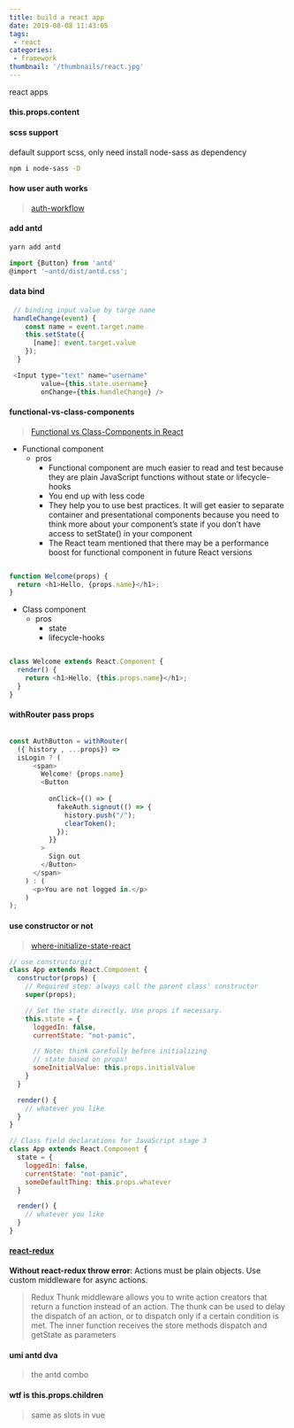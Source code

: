 ```yaml
---
title: build a react app
date: 2019-08-08 11:43:05
tags:
 - react
categories:
 - framework
thumbnail: '/thumbnails/react.jpg'
---
```


react apps
<!-- more -->
####  this.props.content



#### scss support

default support scss, only need install node-sass as dependency

```bash
npm i node-sass -D
```

#### how user auth works
> [auth-workflow](https://reacttraining.com/react-router/web/example/auth-workflow)



#### add antd
```js
yarn add antd

import {Button} from 'antd'
@import '~antd/dist/antd.css';


```

#### data bind

``` js
 // binding input value by targe name
 handleChange(event) {
    const name = event.target.name
    this.setState({
      [name]: event.target.value
    });
  }

 <Input type="text" name="username" 
        value={this.state.username} 
        onChange={this.handleChange} />


```


#### functional-vs-class-components

> [Functional vs Class-Components in React](https://medium.com/@Zwenza/functional-vs-class-components-in-react-231e3fbd7108)

- Functional component
  - pros
    - Functional component are much easier to read and test because they are plain JavaScript functions without state or lifecycle-hooks
    - You end up with less code
    - They help you to use best practices. It will get easier to separate container and presentational components because you need to think more about your component’s state if you don’t have access to setState() in your component
    - The React team mentioned that there may be a performance boost for functional component in future React versions

```js

function Welcome(props) {
  return <h1>Hello, {props.name}</h1>;
}

```

- Class component
  - pros
    - state
    - lifecycle-hooks

```js

class Welcome extends React.Component {
  render() {
    return <h1>Hello, {this.props.name}</h1>;
  }
}

```

#### withRouter pass props

```js

const AuthButton = withRouter(
  ({ history , ...props}) =>
  isLogin ? (
      <span>
        Welcome! {props.name}
        <Button
         
          onClick={() => {
            fakeAuth.signout(() => {
              history.push("/");
              clearToken();
            });
          }}
        >
          Sign out
        </Button>
      </span>
    ) : (
      <p>You are not logged in.</p>
    )
);

```


#### use constructor or not

> [where-initialize-state-react](https://daveceddia.com/where-initialize-state-react/)


```js
// use constructorgit 
class App extends React.Component {
  constructor(props) {
    // Required step: always call the parent class' constructor
    super(props);

    // Set the state directly. Use props if necessary.
    this.state = {
      loggedIn: false,
      currentState: "not-panic",

      // Note: think carefully before initializing
      // state based on props!
      someInitialValue: this.props.initialValue
    }
  }

  render() {
    // whatever you like
  }
}

// Class field declarations for JavaScript stage 3
class App extends React.Component {
  state = {
    loggedIn: false,
    currentState: "not-panic",
    someDefaultThing: this.props.whatever
  }

  render() {
    // whatever you like
  }
}

```

#### [react-redux](https://www.npmjs.com/package/redux-thunk)

**Without react-redux throw error**: Actions must be plain objects. Use custom middleware for async actions. 

> Redux Thunk middleware allows you to write action creators that return a function instead of an action. The thunk can be used to delay the dispatch of an action, or to dispatch only if a certain condition is met. The inner function receives the store methods dispatch and getState as parameters


#### umi antd dva
> the antd combo



#### wtf is this.props.children

> same as slots in vue